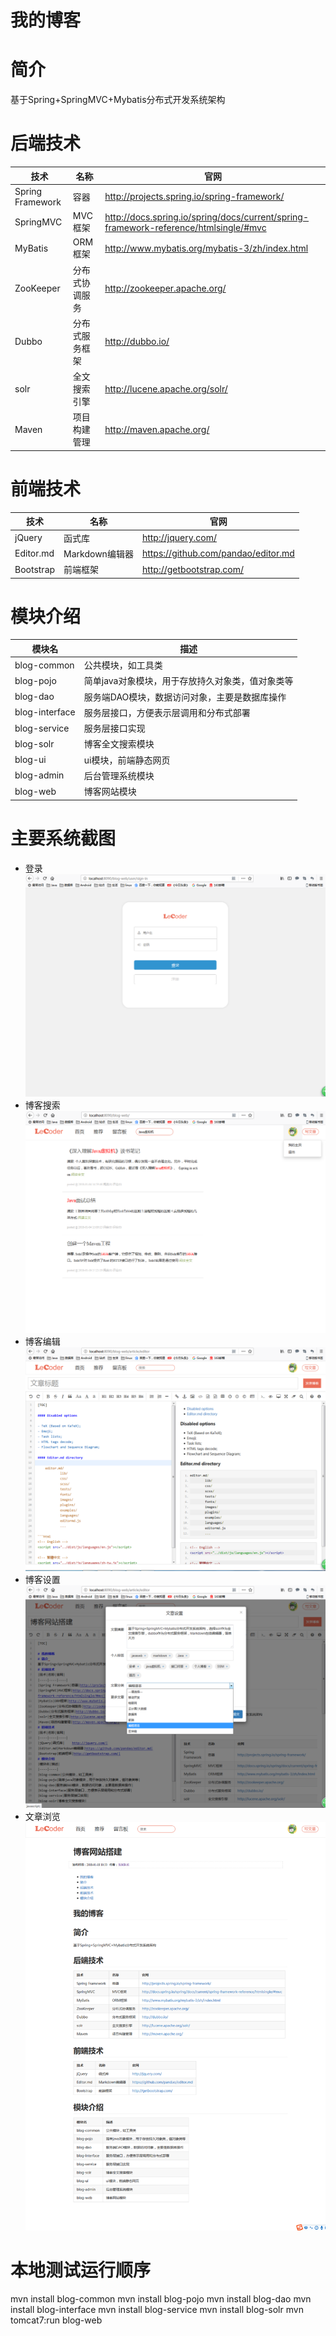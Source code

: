 # 我的博客
# 简介 
基于Spring+SpringMVC+Mybatis分布式开发系统架构
# 后端技术
|技术|名称|官网|
|----|----|----|
|Spring Framework|容器|http://projects.spring.io/spring-framework/|
|SpringMVC|MVC框架|http://docs.spring.io/spring/docs/current/spring-framework-reference/htmlsingle/#mvc|
|MyBatis|ORM框架|http://www.mybatis.org/mybatis-3/zh/index.html|
|ZooKeeper|分布式协调服务|http://zookeeper.apache.org/|
|Dubbo|分布式服务框架|http://dubbo.io/|
|solr|全文搜索引擎|http://lucene.apache.org/solr/|
|Maven|项目构建管理|http://maven.apache.org/|
# 前端技术
|技术|名称|官网|
|----|----|----|
|jQuery|函式库|    http://jquery.com/|
|Editor.md|Markdown编辑器|https://github.com/pandao/editor.md|
|Bootstrap|前端框架|http://getbootstrap.com/|
# 模块介绍
|模块名|描述|
|----|----|
|blog-common|公共模块，如工具类|
|blog-pojo|简单java对象模块，用于存放持久对象类，值对象类等|
|blog-dao|服务端DAO模块，数据访问对象，主要是数据库操作|
|blog-interface|服务层接口，方便表示层调用和分布式部署|
|blog-service|服务层接口实现|
|blog-solr|博客全文搜索模块|
|blog-ui|ui模块，前端静态网页|
|blog-admin|后台管理系统模块|
|blog-web|博客网站模块|
# 主要系统截图
- 登录
![登录](https://raw.githubusercontent.com/lijile/blog/master/blog-ui/src/main/webapp/images/sign-in.png)
- 博客搜索
![搜索](https://raw.githubusercontent.com/lijile/blog/master/blog-ui/src/main/webapp/images/search.png)
- 博客编辑
![编辑器](https://raw.githubusercontent.com/lijile/blog/master/blog-ui/src/main/webapp/images/editor.png)
- 博客设置
![属性设置](https://raw.githubusercontent.com/lijile/blog/master/blog-ui/src/main/webapp/images/article_setting.png)
- 文章浏览
![浏览](https://raw.githubusercontent.com/lijile/blog/master/blog-ui/src/main/webapp/images/preview.png)
# 本地测试运行顺序
mvn install blog-common
mvn install blog-pojo
mvn install blog-dao
mvn install blog-interface
mvn install blog-service
mvn install blog-solr
mvn tomcat7:run blog-web